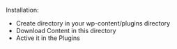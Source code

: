 Installation:

- Create directory in your wp-content/plugins directory
- Download Content in this directory
- Active it in the Plugins


